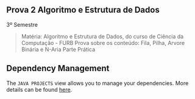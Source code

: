 ## Prova 2 Algoritmo e Estrutura de Dados

3º Semestre 
> Matéria: Algoritmo e Estrutura de Dados, do curso de Ciência da Computação - FURB
Prova sobre os conteúdo: Fila, Pilha, Arvore Binária e N-Aria
Parte Prática

## Dependency Management

The `JAVA PROJECTS` view allows you to manage your dependencies. More details can be found [here](https://github.com/microsoft/vscode-java-dependency#manage-dependencies).

